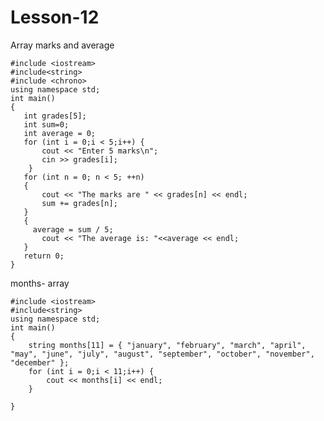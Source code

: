 # Lesson-12
Array marks and average

    #include <iostream>
    #include<string>
    #include <chrono>
    using namespace std;
    int main()
    {
       int grades[5];
       int sum=0;
       int average = 0;
       for (int i = 0;i < 5;i++) {
           cout << "Enter 5 marks\n";
           cin >> grades[i];
        }
       for (int n = 0; n < 5; ++n)
       {
           cout << "The marks are " << grades[n] << endl;
           sum += grades[n];
       }
       {
         average = sum / 5;
           cout << "The average is: "<<average << endl;
       }
       return 0;
    }
months- array

    #include <iostream>
    #include<string>
    using namespace std;
    int main()
    {
        string months[11] = { "january", "february", "march", "april", "may", "june", "july", "august", "september", "october", "november", "december" };
        for (int i = 0;i < 11;i++) {
            cout << months[i] << endl;
        }

    }
